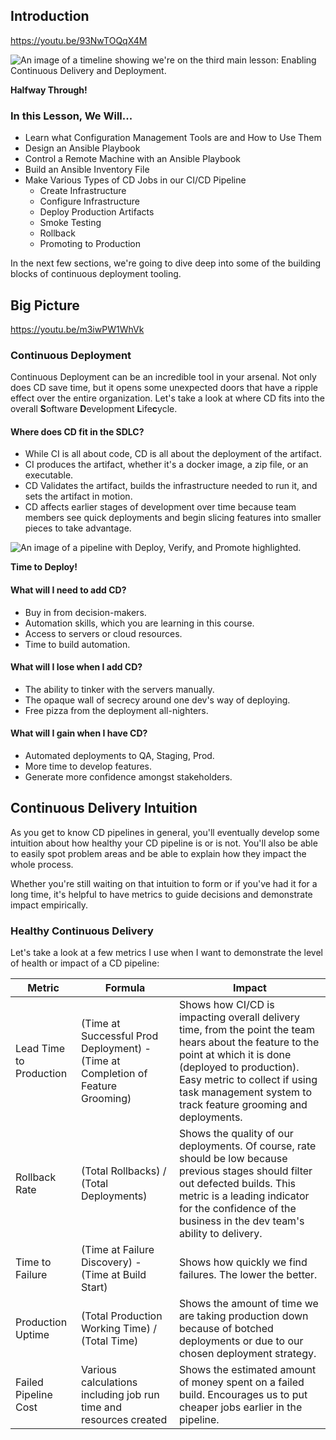 ## Introduction

https://youtu.be/93NwTOQqX4M

![An image of a timeline showing we're on the third main lesson: Enabling Continuous Delivery and Deployment.](https://video.udacity-data.com/topher/2020/July/5f0dfee8_screen-shot-2020-07-14-at-11.42.51-am/screen-shot-2020-07-14-at-11.42.51-am.png)

**Halfway Through!**

### In this Lesson, We Will...

* Learn what Configuration Management Tools are and How to Use Them
* Design an Ansible Playbook
* Control a Remote Machine with an Ansible Playbook
* Build an Ansible Inventory File
* Make Various Types of CD Jobs in our CI/CD Pipeline
  * Create Infrastructure
  * Configure Infrastructure
  * Deploy Production Artifacts
  * Smoke Testing
  * Rollback
  * Promoting to Production

In the next few sections, we're going to dive deep into some of the building blocks of continuous deployment tooling.

## Big Picture

https://youtu.be/m3iwPW1WhVk

### Continuous Deployment

Continuous Deployment can be an incredible tool in your arsenal. Not only does CD save time, but it opens some unexpected doors that have a ripple effect over the entire organization. Let's take a look at where CD fits into the overall **S**oftware **D**evelopment **L**ife**c**ycle.

#### Where does CD fit in the SDLC?

* While CI is all about code, CD is all about the deployment of the artifact.
* CI produces the artifact, whether it's a docker image, a zip file, or an executable.
* CD Validates the artifact, builds the infrastructure needed to run it, and sets the artifact in motion.
* CD affects earlier stages of development over time because team members see quick deployments and begin slicing features into smaller pieces to take advantage.

![An image of a pipeline with Deploy, Verify, and Promote highlighted.](https://video.udacity-data.com/topher/2020/June/5ef0ca38_005-h/005-h.png)

**Time to Deploy!**

#### What will I need to add CD?

* Buy in from decision-makers.
* Automation skills, which you are learning in this course.
* Access to servers or cloud resources.
* Time to build automation.

#### What will I lose when I add CD?

* The ability to tinker with the servers manually.
* The opaque wall of secrecy around one dev's way of deploying.
* Free pizza from the deployment all-nighters.

#### What will I gain when I have CD?

* Automated deployments to QA, Staging, Prod.
* More time to develop features.
* Generate more confidence amongst stakeholders.

## Continuous Delivery Intuition

As you get to know CD pipelines in general, you'll eventually develop some intuition about how healthy your CD pipeline is or is not. You'll also be able to easily spot problem areas and be able to explain how they impact the whole process.

Whether you're still waiting on that intuition to form or if you've had it for a long time, it's helpful to have metrics to guide decisions and demonstrate impact empirically.

### Healthy Continuous Delivery

Let's take a look at a few metrics I use when I want to demonstrate the level of health or impact of a CD pipeline:

| Metric                  | Formula                                                                         | Impact                                                                                                                                                                                                                                                           |
|-------------------------|---------------------------------------------------------------------------------|------------------------------------------------------------------------------------------------------------------------------------------------------------------------------------------------------------------------------------------------------------------|
| Lead Time to Production | (Time at Successful Prod Deployment) - (Time at Completion of Feature Grooming) | Shows how CI/CD is impacting overall delivery time, from the point the team hears about the feature to the point at which it is done (deployed to production). Easy metric to collect if using task management system to track feature grooming and deployments. |
| Rollback Rate           | (Total Rollbacks) / (Total Deployments)                                         | Shows the quality of our deployments. Of course, rate should be low because previous stages should filter out defected builds. This metric is a leading indicator for the confidence of the business in the dev team's ability to delivery.                      |
| Time to Failure         | (Time at Failure Discovery) - (Time at Build Start)                             | Shows how quickly we find failures. The lower the better.                                                                                                                                                                                                        |
| Production Uptime       | (Total Production Working Time) / (Total Time)                                  | Shows the amount of time we are taking production down because of botched deployments or due to our chosen deployment strategy.                                                                                                                                  |
| Failed Pipeline Cost    | Various calculations including job run time and resources created               | Shows the estimated amount of money spent on a failed build. Encourages us to put cheaper jobs earlier in the pipeline.                                                                                                                                          |

